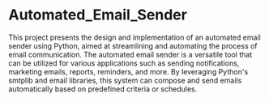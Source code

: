 # Automated_Email_Sender
This project presents the design and implementation of an automated email sender using Python, aimed at streamlining and automating the process of email communication. The automated email sender is a versatile tool that can be utilized for various applications such as sending notifications, marketing emails, reports, reminders, and more. By leveraging Python's smtplib and email libraries, this system can compose and send emails automatically based on predefined criteria or schedules.
